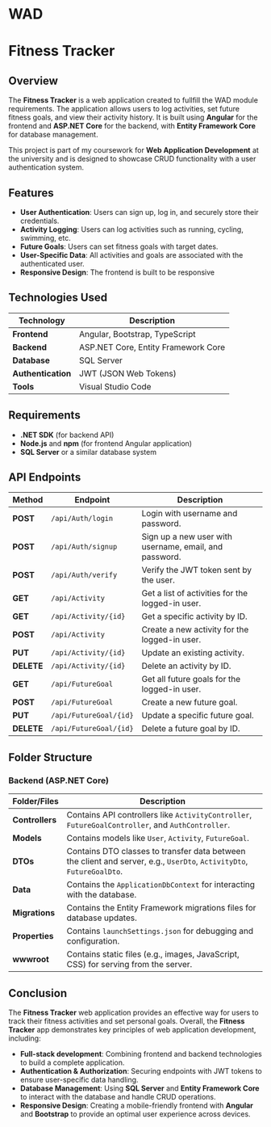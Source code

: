 # WAD

# Fitness Tracker

## Overview
The **Fitness Tracker** is a web application created to fullfill the WAD module requirements. The application allows users to log activities, set future fitness goals, and view their activity history. It is built using **Angular** for the frontend and **ASP.NET Core** for the backend, with **Entity Framework Core** for database management.

This project is part of my coursework for **Web Application Development** at the university and is designed to showcase CRUD functionality with a user authentication system.

## Features
- **User Authentication**: Users can sign up, log in, and securely store their credentials.
- **Activity Logging**: Users can log activities such as running, cycling, swimming, etc.
- **Future Goals**: Users can set fitness goals with target dates.
- **User-Specific Data**: All activities and goals are associated with the authenticated user.
- **Responsive Design**: The frontend is built to be responsive

## Technologies Used

| Technology      | Description                                      |
|-----------------|--------------------------------------------------|
| **Frontend**    | Angular, Bootstrap, TypeScript                  |
| **Backend**     | ASP.NET Core, Entity Framework Core             |
| **Database**    | SQL Server                                      |
| **Authentication** | JWT (JSON Web Tokens)                        |
| **Tools**       | Visual Studio Code                              |

## Requirements
- **.NET SDK** (for backend API)
- **Node.js** and **npm** (for frontend Angular application)
- **SQL Server** or a similar database system


## API Endpoints

| Method   | Endpoint                     | Description                                             |
|----------|------------------------------|---------------------------------------------------------|
| **POST** | `/api/Auth/login`             | Login with username and password.                       |
| **POST** | `/api/Auth/signup`            | Sign up a new user with username, email, and password.  |
| **POST** | `/api/Auth/verify`            | Verify the JWT token sent by the user.                  |
| **GET**  | `/api/Activity`               | Get a list of activities for the logged-in user.        |
| **GET**  | `/api/Activity/{id}`          | Get a specific activity by ID.                          |
| **POST** | `/api/Activity`               | Create a new activity for the logged-in user.           |
| **PUT**  | `/api/Activity/{id}`          | Update an existing activity.                            |
| **DELETE**| `/api/Activity/{id}`         | Delete an activity by ID.                               |
| **GET**  | `/api/FutureGoal`             | Get all future goals for the logged-in user.            |
| **POST** | `/api/FutureGoal`             | Create a new future goal.                               |
| **PUT**  | `/api/FutureGoal/{id}`        | Update a specific future goal.                          |
| **DELETE**| `/api/FutureGoal/{id}`       | Delete a future goal by ID.                             |


## Folder Structure

### Backend (ASP.NET Core)

| Folder/Files            | Description                                                       |
|-------------------------|-------------------------------------------------------------------|
| **Controllers**          | Contains API controllers like `ActivityController`, `FutureGoalController`, and `AuthController`. |
| **Models**               | Contains models like `User`, `Activity`, `FutureGoal`.            |
| **DTOs**                 | Contains DTO classes to transfer data between the client and server, e.g., `UserDto`, `ActivityDto`, `FutureGoalDto`. |
| **Data**                 | Contains the `ApplicationDbContext` for interacting with the database. |
| **Migrations**           | Contains the Entity Framework migrations files for database updates. |
| **Properties**           | Contains `launchSettings.json` for debugging and configuration.  |
| **wwwroot**              | Contains static files (e.g., images, JavaScript, CSS) for serving from the server. |


## Conclusion

The **Fitness Tracker** web application provides an effective way for users to track their fitness activities and set personal goals.
Overall, the **Fitness Tracker** app demonstrates key principles of web application development, including:
- **Full-stack development**: Combining frontend and backend technologies to build a complete application.
- **Authentication & Authorization**: Securing endpoints with JWT tokens to ensure user-specific data handling.
- **Database Management**: Using **SQL Server** and **Entity Framework Core** to interact with the database and handle CRUD operations.
- **Responsive Design**: Creating a mobile-friendly frontend with **Angular** and **Bootstrap** to provide an optimal user experience across devices.
